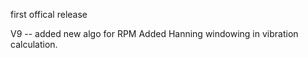 first offical release 


V9 -- added new algo for RPM
Added Hanning windowing in vibration calculation.

